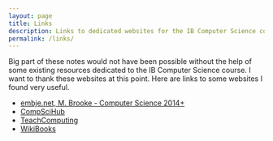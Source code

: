 ```yaml
---
layout: page
title: Links
description: Links to dedicated websites for the IB Computer Science course. These were of great help in creating these notes.
permalink: /links/
---
```


Big part of these notes would not have been possible without the help of some existing resources dedicated to the IB Computer Science course. I want to thank these websites at this point. Here are links to some websites I found very useful.

* [embje.net, M. Brooke - Computer Science 2014+](http://www.emjbe.net/moodle/course/view.php?id=2)
* [CompSciHub](http://ib.compscihub.net/)
* [TeachComputing](http://www.teachcomputing.net/ib/computer-science.html)
* [WikiBooks](https://en.wikibooks.org/wiki/IB/Group_4/Computer_Science)